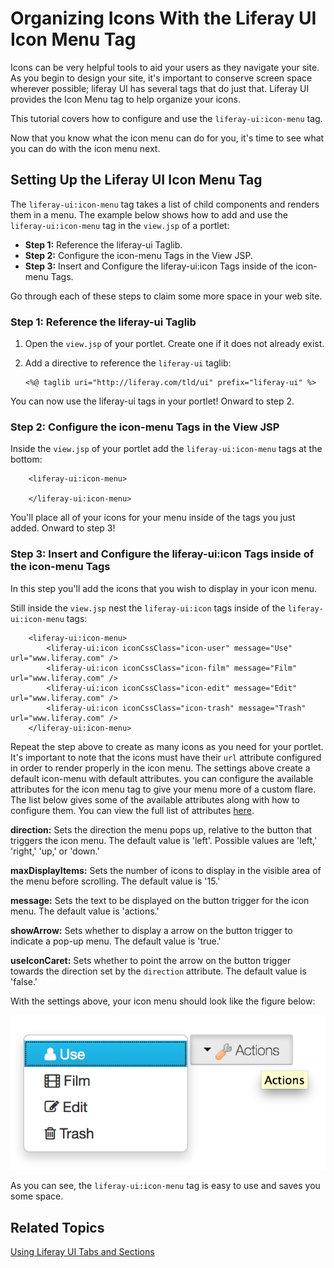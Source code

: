 # Organizing Icons With the Liferay UI Icon Menu Tag 

Icons can be very helpful tools to aid your users as they navigate your site. As
you begin to design your site, it's important to conserve screen space wherever
possible; liferay UI has several tags that do just that. Liferay UI provides the 
Icon Menu tag to help organize your icons.

This tutorial covers how to configure and use the `liferay-ui:icon-menu` tag.

Now that you know what the icon menu can do for you, it's time to see what you
can do with the icon menu next.

## Setting Up the Liferay UI Icon Menu Tag

The `liferay-ui:icon-menu` tag takes a list of child components and renders them
in a menu. The example below shows how to add and use the `liferay-ui:icon-menu` 
tag in the `view.jsp` of a portlet:

- **Step 1:** Reference the liferay-ui Taglib.
- **Step 2:** Configure the icon-menu Tags in the View JSP.
- **Step 3:** Insert and Configure the liferay-ui:icon Tags inside of the icon-menu Tags.
 	
Go through each of these steps to claim some more space in your web site.

### Step 1: Reference the liferay-ui Taglib

1.  Open the `view.jsp` of your portlet. Create one if it does not already 
exist.

2.  Add a directive to reference the `liferay-ui` taglib:

        <%@ taglib uri="http://liferay.com/tld/ui" prefix="liferay-ui" %>

You can now use the liferay-ui tags in your portlet! Onward to step 2.

### Step 2: Configure the icon-menu Tags in the View JSP

Inside the `view.jsp` of your portlet add the `liferay-ui:icon-menu` tags at 
the bottom:

        <liferay-ui:icon-menu>

        </liferay-ui:icon-menu>

You'll place all of your icons for your menu inside of the tags you just added.
Onward to step 3!

### Step 3: Insert and Configure the liferay-ui:icon Tags inside of the icon-menu Tags

In this step you'll add the icons that you wish to display in your icon menu.

Still inside the `view.jsp` nest the `liferay-ui:icon` tags inside of the 
`liferay-ui:icon-menu` tags:

        <liferay-ui:icon-menu>
            <liferay-ui:icon iconCssClass="icon-user" message="Use" url="www.liferay.com" />
            <liferay-ui:icon iconCssClass="icon-film" message="Film" url="www.liferay.com" />
            <liferay-ui:icon iconCssClass="icon-edit" message="Edit" url="www.liferay.com" />
            <liferay-ui:icon iconCssClass="icon-trash" message="Trash" url="www.liferay.com" />
        </liferay-ui:icon-menu>
        
Repeat the step above to create as many icons as you need for your portlet. It's 
important to note that the icons must have their `url` attribute configured in 
order to render properly in the icon menu. The settings above create a default 
icon-menu with default attributes. you can configure the available attributes 
for the icon menu tag to give your menu more of a custom flare. The list below 
gives some of the available attributes along with how to configure them. You can 
view the full list of attributes [here](http://docs.liferay.com/portal/6.2/taglibs/liferay-ui/icon-menu.html). 

**direction:** Sets the direction the menu pops up, relative to the button that 
triggers the icon menu. The default value is 'left'. Possible values are 'left,'
'right,' 'up,' or 'down.'

**maxDisplayItems:** Sets the number of icons to display in the visible area of
the menu before scrolling. The default value is '15.'

**message:** Sets the text to be displayed on the button trigger for the icon
menu. The default value is 'actions.'

**showArrow:** Sets whether to display a arrow on the button trigger to indicate
a pop-up menu. The default value is 'true.'

**useIconCaret:** Sets whether to point the arrow on the button trigger towards
the direction set by the `direction` attribute. The default value is 'false.'

With the settings above, your icon menu should look like the figure below:

![Figure 1: Setting up an icon menu is a piece of cake.](../../images/icon-menu.png)

As you can see, the `liferay-ui:icon-menu` tag is easy to use and saves you some
space.

## Related Topics

 [Using Liferay UI Tabs and Sections](http://dev.liferay.com/tutorials/-/knowledge_base/6-2/using-liferay-ui-tabs-and-sections)

